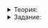 
<details>  
<summary>Теория:</summary>  

# Перегрузка операций сравнения

Над пользовательскими типами данных проводят не только арифметические операции или операции ввода и вывода. Любой нетривиальный алгоритм использует ветвления и циклы, в которых часто задействованы операции сравнения.

Операции сравнения `==`, `!=`, `<`, `>`, `<=`, `>=` для пользовательских типов данных в С++ можно задать так же, как арифметические. Перегружать все операции сравнения или только часть, решают исходя из предметной области. Например, для дробей имеет смысл задать все операции, а чтобы сравнить векторы на плоскости или комплексные числа нужны только `==` и `!=`, потому что для векторов и комплексных чисел операции `<`, `>`, `≤` и `≥` в математике не определены.

Реализуем для класса `Rational` операцию `operator==`. Здесь пригодится то, что дроби мы храним в нормализованном виде. Чтобы проверить их на равенство, достаточно сравнить их числители и знаменатели:

```cpp
bool operator==(Rational left, Rational right) {
    return left.Numerator() == right.Numerator() && 
           left.Denominator() == right.Denominator();
}

```

Операции сравнения возвращают результат типа `bool` и не изменяют значения своих аргументов. Чтобы избежать глубокого копирования тяжеловесных типов данных, передавайте их в операцию сравнения по константной ссылке. Легковесные типы данных такие как `Rational` можно передавать по значению.

На основе операции `==` легко реализовать `!=`:

```cpp
bool operator!=(Rational left, Rational right) {
    return !(left == right);
}

```

Теперь благодаря конструктору, создающему дробь из целого числа, можно сравнивать дроби на равенство между собой и с целыми числами:

```cpp
int main() {
    cout << "Введите две обыкновенные дроби в формате x/y:"s << endl;
    Rational a, b;
    cin >> a >> b;

    // Аналогично if (b != Rational{0})
    if (b != 0) {
        cout << "Их частное равно "s << a / b << endl;
    } else {
        cout << "Невозможно найти частное, так как делитель равен 0"s << endl;
    }
}

```  

</details>  
  
<details>  
<summary>Задание:</summary>  

## Задание 1

Реализуйте операции сравнения `==`, `!=`, `<`, `>`, `<=`, `>=` для класса `Rational`, чтобы дроби можно было сравнивать так же как целые и вещественные числа.

### Подсказка

Возьмите код операций `==` и `!=` из теории. Остальные операции сравнения дробей можно свести к сравнению целых чисел. Для этого сравните произведения числителя одной дроби и знаменателя другой. Например, неравенство для операции `<` выглядит так:

 

</details>

